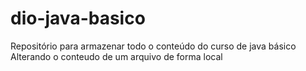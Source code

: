 # dio-java-basico
Repositório para armazenar todo o conteúdo do curso de java básico
Alterando o conteudo de um arquivo de forma local
